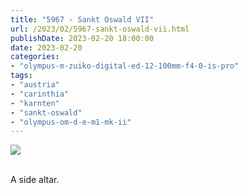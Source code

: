 ```yaml
---
title: "5967 - Sankt Oswald VII"
url: /2023/02/5967-sankt-oswald-vii.html
publishDate: 2023-02-20 18:00:00
date: 2023-02-20
categories:
- "olympus-m-zuiko-digital-ed-12-100mm-f4-0-is-pro"
tags:
- "austria"
- "carinthia"
- "karnten"
- "sankt-oswald"
- "olympus-om-d-e-m1-mk-ii"
---
```

<div class="container">
<div class="center"><a target="_blank" href="https://d25zfm9zpd7gm5.cloudfront.net/1200x1200/2019/20190928_133605_lr.jpg"><img class="webfeedsFeaturedVisual" src="https://d25zfm9zpd7gm5.cloudfront.net/0600x0600/2019/20190928_133605_lr.jpg" /></a></div>
</div>
<br />

A side altar.

